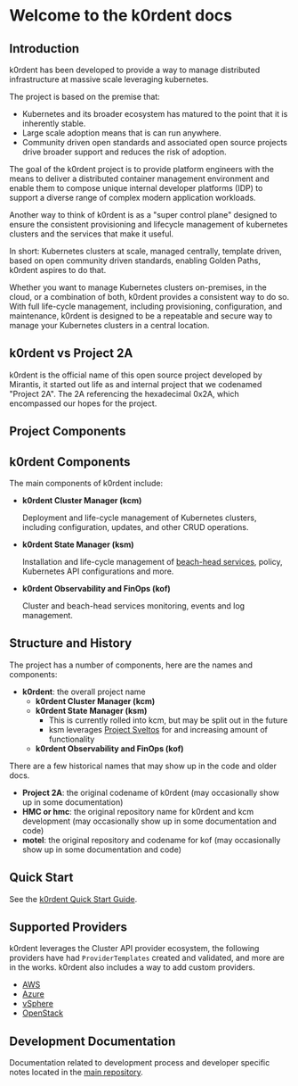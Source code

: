 # Welcome to the k0rdent docs

## Introduction

k0rdent has been developed to provide a way to manage distributed infrastructure
at massive scale leveraging kubernetes.

The project is based on the premise that:

* Kubernetes and its broader ecosystem has matured to the point that it is inherently stable.
* Large scale adoption means that is can run anywhere.
* Community driven open standards and associated open source projects drive broader support and reduces the risk of
adoption.

The goal of the k0rdent project is to provide platform engineers with the means
to deliver a distributed container management environment and enable them to
compose unique internal developer platforms (IDP) to support a diverse range
of complex modern application workloads.

Another way to think of k0rdent is as a "super control plane" designed to ensure the
consistent provisioning and lifecycle management of kubernetes clusters and the
services that make it useful.

In short:
Kubernetes clusters at scale, managed centrally, template driven, based on open
community driven standards, enabling Golden Paths, k0rdent aspires to do that.

Whether you want to manage Kubernetes clusters on-premises, in the cloud,
or a combination of both, k0rdent provides a consistent way to do so. With
full life-cycle management, including provisioning, configuration, and
maintenance, k0rdent is designed to be a repeatable and secure way to
manage your Kubernetes clusters in a central location.

## k0rdent vs Project 2A

k0rdent is the official name of this open source project developed by Mirantis, it
started out life as and internal project that we codenamed "Project 2A". The 2A
referencing the hexadecimal 0x2A, which encompassed our hopes for the project.

## Project Components

## k0rdent Components

The main components of k0rdent include:

* **k0rdent Cluster Manager (kcm)**

    Deployment and life-cycle management of Kubernetes clusters, including
    configuration, updates, and other CRUD operations.

* **k0rdent State Manager (ksm)**

    Installation and life-cycle management of [beach-head services](glossary.md#beach-head-services),
    policy, Kubernetes API configurations and more.

* **k0rdent Observability and FinOps (kof)**

    Cluster and beach-head services monitoring, events and log management.

## Structure and History

The project has a number of components, here are the names and components:

* **k0rdent**: the overall project name
  * **k0rdent Cluster Manager (kcm)**
  * **k0rdent State Manager (ksm)**
    * This is currently rolled into kcm, but may be split out in the
      future
    * ksm leverages [Project Sveltos](https://github.com/projectsveltos/sveltos)
      for and increasing amount of functionality
  * **k0rdent Observability and FinOps (kof)**

There are a few historical names that may show up in the code and older docs.

* **Project 2A**: the original codename of k0rdent (may occasionally show
  up in some documentation)
* **HMC or hmc**: the original repository name for k0rdent and kcm
  development (may occasionally show up in some documentation and code)
* **motel**: the original repository and codename for kof (may
  occasionally show up in some documentation and code)

## Quick Start

See the [k0rdent Quick Start Guide](guide-to-quickstarts.md).

## Supported Providers

k0rdent leverages the Cluster API provider ecosystem, the following
providers have had `ProviderTemplates` created and validated, and more are
in the works. k0rdent also includes a way to add custom providers.

* [AWS](admin-prepare.md#aws)
* [Azure](admin-prepare.md#azure)
* [vSphere](admin-prepare.md#vsphere)
* [OpenStack](admin-prepare.md#openstack)

## Development Documentation

Documentation related to development process and developer specific notes
located in the [main repository](https://github.com/k0rdent/kcm/blob/main/docs/dev.md).